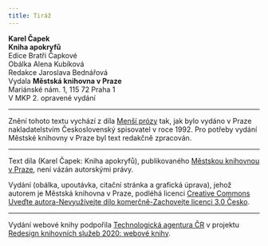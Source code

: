 ```yaml
---
title: Tiráž
---
```


**Karel Čapek**  
**Kniha apokryfů**  
Edice Bratři Čapkové  
Obálka Alena Kubíková  
Redakce Jaroslava Bednářová  
Vydala **Městská knihovna v Praze**  
Mariánské nám. 1, 115 72 Praha 1  
V MKP 2. opravené vydání  
[^1]: Votant (lat.) – přísedící u soudu. _Pozn. red_.  
[^2]: Chlamyda (řec.) – plášť ve starém Řecku nošený přes levé rameno a sepnutý kovovou sponou. _Pozn. red_.  
[^3]: Agora (řec.) – shromaždiště lidu. _Pozn. red_.  
[^4]: Jednoroční beránci z jarního vrhu. _Pozn. red_.  
[^5]: Megara – jedno z nejmocnějších starořeckých měst. _Pozn. red_.  
[^6]: Boiótia – oblast středního Řecka. _Pozn. red_.  
[^7]: Andres Boiótikoi – mužové boiótští. _Pozn. red_.  
[^8]: Búlé (řec.) – poradní sbor se správní a soudní pravomocí. _Pozn. red_.  
[^9]: Senonové – galský kmen, žijící mezi Loirou a Seinou. _Pozn. red_.  
[^10]: Nunvář – zvěrokleštič. _Pozn. red_.  
[^11]: Rabboni (aram.) – učiteli, mistře. _Pozn. red_.  
[^12]: Synedrium/synedrion (řec.) – nejvyšší orgán moci v Judeji. _Pozn. red_.  
[^13]: Hakeldama (aram.) – pohřebiště u Jeruzaléma pro cizozemce. _Pozn. red_.  
[^14]: Virtus (lat.) – mužná cnost, ušlechtilost, síla, statečnost. _Pozn. red_.  
[^15]: Augur (lat.) – ptakopravec, věštec předpovídající z letu ptáků. _Pozn. red_.  
[^16]: O maličkosti se soudce nezajímá (velký duch nedbá malicherností). _Pozn. red_.  
[^17]: Arián – člověk popírající Kristovo božství (přinesl ji Arius, alexandrijský, křesťanský kazatel). _Pozn. red_.  
[^18]: Podestà vicegerente (ital.) – zástupce podesty (městského správního a soudního úředníka). _Pozn. red_.  
[^19]: Karbunkul – tmavočervený drahokam (rubín, granát…). _Pozn. red_.  
[^20]: Leporello – sluha, postava z Mozartovy opery Don Giovanni. _Pozn. red_.  
[^21]: Exces in venere (lat.) – nestřídmost, výstřednost v pohlavním životě. _Pozn. red_.  
[^22]: Albergo (ital.) – hostinec. _Pozn. red_.  
[^23]: Nejdůstojnější blahorodí. _Pozn. red_.  
[^24]: Vysoce vážený duchovní. _Pozn. red_.  
[^25]: Scaligerové – šlechtický rod vládnoucí ve středověku. _Pozn. red_.  
[^26]: Crapulone (ital.) – světák, zhýralec, opilec… _Pozn. red_.  
[^27]: Vražedné přepadení. _Pozn. red_.  
[^28]: Padouch. _Pozn. red_.  
[^29]: Chlapec. _Pozn. red_.  
[^30]: Zecchino – zlaťák, bývalá benátská zlatá mince. _Pozn. red_.  
[^31]: Dělat honéry (z franc. honeur) – projevovat úctu, čest. _Pozn. red._  
[^32]: Ať slouží. _Pozn. red._  
[^33]: Kletba, nadávka (dosl. prase, vepř). _Pozn. red._  
[^34]: Zatracený chlapík, darebák, lump. _Pozn. red._  
[^35]: Hrome! _Pozn. red._  
[^36]: Jak jste veliký! _Pozn. red._  
V MKP 1. elektronické vydání z 10. 10. 2022.

***

Znění tohoto textu vychází z díla [Menší prózy](https://search.mlp.cz/cz/titul/mensi-prozy/37769/) tak, jak bylo vydáno v Praze nakladatelstvím Československý spisovatel v roce 1992. Pro potřeby vydání Městské knihovny v Praze byl text redakčně zpracován.

***


Text díla (Karel Čapek: Kniha apokryfů), publikovaného [Městskou knihovnou v Praze](https://www.mlp.cz/cz/), není vázán autorskými právy.


Vydání (obálka, upoutávka, citační stránka a grafická úprava), jehož autorem je Městská knihovna v Praze, podléhá licenci [Creative Commons Uveďte autora-Nevyužívejte dílo komerčně-Zachovejte licenci 3.0 Česko](https://creativecommons.org/licenses/by-nc-sa/3.0/cz/).

***

Vydání webové knihy podpořila [Technologická agentura ČR](https://www.tacr.cz/) v projektu [Redesign knihovních služeb 2020: webové knihy](https://starfos.tacr.cz/cs/project/TL04000391).